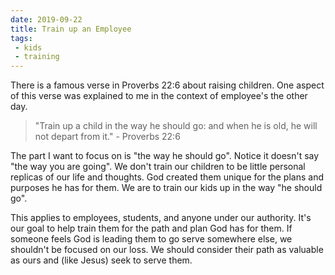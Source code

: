 ```yaml
---
date: 2019-09-22
title: Train up an Employee
tags:
 - kids
 - training
---
```


There is a famous verse in Proverbs 22:6 about raising children. One aspect of this verse was explained to me in the context of employee's the other day.

> "Train up a child in the way he should go: and when he is old, he will not depart from it." - Proverbs 22:6

The part I want to focus on is "the way he should go". Notice it doesn't say "the way you are going". We don't train our children to be little personal replicas of our life and thoughts. God created them unique for the plans and purposes he has for them. We are to train our kids up in the way "he should go".

This applies to employees, students, and anyone under our authority. It's our goal to help train them for the path and plan God has for them. If someone feels God is leading them to go serve somewhere else, we shouldn't be focused on our loss. We should consider their path as valuable as ours and (like Jesus) seek to serve them.
